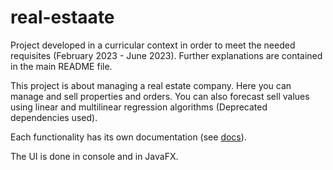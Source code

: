 # real-estaate
Project developed in a curricular context in order to meet the needed requisites (February 2023 - June 2023). Further explanations are contained in the main README file.

This project is about managing a real estate company. Here you can manage and sell properties and orders. You can also forecast sell values using linear and multilinear regression algorithms (Deprecated dependencies used).

Each functionality has its own documentation (see [docs](./lei-22-s2-1dj-g46/docs/Readme.md)).

The UI is done in console and in JavaFX.